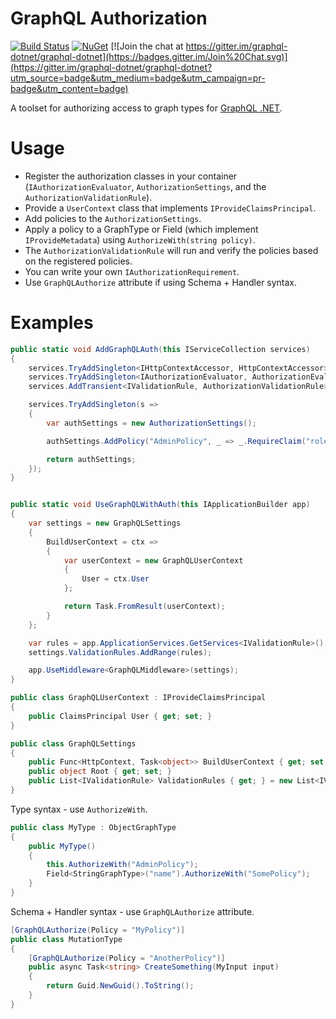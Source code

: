 # GraphQL Authorization

[![Build Status](https://ci.appveyor.com/api/projects/status/github/graphql-dotnet/authorization?branch=master&svg=true)](https://ci.appveyor.com/project/graphql-dotnet-ci/authorization)
[![NuGet](https://img.shields.io/nuget/v/GraphQL.Authorization.svg)](https://www.nuget.org/packages/GraphQL.Authorization/)
[![Join the chat at https://gitter.im/graphql-dotnet/graphql-dotnet](https://badges.gitter.im/Join%20Chat.svg)](https://gitter.im/graphql-dotnet/graphql-dotnet?utm_source=badge&utm_medium=badge&utm_campaign=pr-badge&utm_content=badge)

A toolset for authorizing access to graph types for [GraphQL .NET](https://github.com/graphql-dotnet/graphql-dotnet).

# Usage

* Register the authorization classes in your container (`IAuthorizationEvaluator`, `AuthorizationSettings`, and the `AuthorizationValidationRule`).
* Provide a `UserContext` class that implements `IProvideClaimsPrincipal`.
* Add policies to the `AuthorizationSettings`.
* Apply a policy to a GraphType or Field (which implement `IProvideMetadata`) using `AuthorizeWith(string policy)`.
* The `AuthorizationValidationRule` will run and verify the policies based on the registered policies.
* You can write your own `IAuthorizationRequirement`.
* Use `GraphQLAuthorize` attribute if using Schema + Handler syntax.

# Examples

```csharp
public static void AddGraphQLAuth(this IServiceCollection services)
{
    services.TryAddSingleton<IHttpContextAccessor, HttpContextAccessor>();
    services.TryAddSingleton<IAuthorizationEvaluator, AuthorizationEvaluator>();
    services.AddTransient<IValidationRule, AuthorizationValidationRule>();

    services.TryAddSingleton(s =>
    {
        var authSettings = new AuthorizationSettings();

        authSettings.AddPolicy("AdminPolicy", _ => _.RequireClaim("role", "Admin"));

        return authSettings;
    });
}


public static void UseGraphQLWithAuth(this IApplicationBuilder app)
{
    var settings = new GraphQLSettings
    {
        BuildUserContext = ctx =>
        {
            var userContext = new GraphQLUserContext
            {
                User = ctx.User
            };

            return Task.FromResult(userContext);
        }
    };

    var rules = app.ApplicationServices.GetServices<IValidationRule>();
    settings.ValidationRules.AddRange(rules);

    app.UseMiddleware<GraphQLMiddleware>(settings);
}

public class GraphQLUserContext : IProvideClaimsPrincipal
{
    public ClaimsPrincipal User { get; set; }
}

public class GraphQLSettings
{
    public Func<HttpContext, Task<object>> BuildUserContext { get; set; }
    public object Root { get; set; }
    public List<IValidationRule> ValidationRules { get; } = new List<IValidationRule>();
}
```

Type syntax - use `AuthorizeWith`.

```csharp
public class MyType : ObjectGraphType
{
    public MyType()
    {
        this.AuthorizeWith("AdminPolicy");
        Field<StringGraphType>("name").AuthorizeWith("SomePolicy");
    }
}
```

Schema + Handler syntax - use `GraphQLAuthorize` attribute.

```csharp
[GraphQLAuthorize(Policy = "MyPolicy")]
public class MutationType
{
    [GraphQLAuthorize(Policy = "AnotherPolicy")]
    public async Task<string> CreateSomething(MyInput input)
    {
        return Guid.NewGuid().ToString();
    }
}
```
